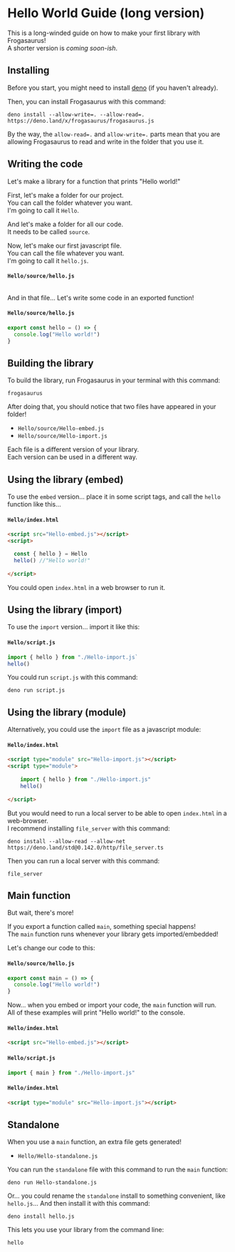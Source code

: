 # Hello World Guide (long version)
This is a long-winded guide on how to make your first library with Frogasaurus!<br>
A shorter version is *coming soon-ish*.

## Installing
Before you start, you might need to install [deno](https://deno.land) (if you haven't already).

Then, you can install Frogasaurus with this command:
```
deno install --allow-write=. --allow-read=. https://deno.land/x/frogasaurus/frogasaurus.js
```

By the way, the `allow-read=.` and `allow-write=.` parts mean that you are allowing Frogasaurus to read and write in the folder that you use it.

## Writing the code
Let's make a library for a function that prints "Hello world!"<br>

First, let's make a folder for our project.<br>
You can call the folder whatever you want.<br>
I'm going to call it `Hello`.<br>

And let's make a folder for all our code.<br>
It needs to be called `source`.<br>

Now, let's make our first javascript file.<br>
You can call the file whatever you want.<br>
I'm going to call it `hello.js`.

#### `Hello/source/hello.js`
```js
```

And in that file... Let's write some code in an exported function!
#### `Hello/source/hello.js`
```js
export const hello = () => {
  console.log("Hello world!")
}
```

## Building the library
To build the library, run Frogasaurus in your terminal with this command:
```
frogasaurus
```

After doing that, you should notice that two files have appeared in your folder!
* `Hello/source/Hello-embed.js`
* `Hello/source/Hello-import.js`

Each file is a different version of your library.<br>
Each version can be used in a different way.<br>

## Using the library (embed)
To use the `embed` version... place it in some script tags, and call the `hello` function like this...

#### `Hello/index.html`
```html
<script src="Hello-embed.js"></script>
<script>

  const { hello } = Hello
  hello() //"Hello world!"
  
</script>
```
You could open `index.html` in a web browser to run it.

## Using the library (import)
To use the `import` version... import it like this:

#### `Hello/script.js`
```js
import { hello } from "./Hello-import.js`
hello()
```

You could run `script.js` with this command:
```
deno run script.js
```

## Using the library (module)
Alternatively, you could use the `import` file as a javascript module:
#### `Hello/index.html`
```html
<script type="module" src="Hello-import.js"></script>
<script type="module">
  
	import { hello } from "./Hello-import.js"
	hello()
  
</script>
```

But you would need to run a local server to be able to open `index.html` in a web-browser.<br>
I recommend installing `file_server` with this command:
```
deno install --allow-read --allow-net https://deno.land/std@0.142.0/http/file_server.ts
```

Then you can run a local server with this command:
```
file_server
```

## Main function
But wait, there's more!

If you export a function called `main`, something special happens!<br>
The `main` function runs whenever your library gets imported/embedded!

Let's change our code to this:
#### `Hello/source/hello.js`
```js
export const main = () => {
  console.log("Hello world!")
}
```

Now... when you embed or import your code, the `main` function will run.<br>
All of these examples will print "Hello world!" to the console.
#### `Hello/index.html`
```html
<script src="Hello-embed.js"></script>
```

#### `Hello/script.js`
```js
import { main } from "./Hello-import.js"
```

#### `Hello/index.html`
```html
<script type="module" src="Hello-import.js"></script>
```

## Standalone
When you use a `main` function, an extra file gets generated!
* `Hello/Hello-standalone.js`

You can run the `standalone` file with this command to run the `main` function:
```
deno run Hello-standalone.js
```

Or... you could rename the `standalone` install to something convenient, like `hello.js`...
And then install it with this command:
```
deno install hello.js
```

This lets you use your library from the command line:
```
hello
```

